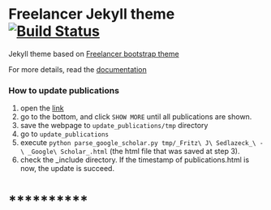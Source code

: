 Freelancer Jekyll theme  [![Build Status](https://api.travis-ci.org/jeromelachaud/freelancer-theme.svg?branch=master)](https://travis-ci.org/jeromelachaud/freelancer-theme/) 
=========================

Jekyll theme based on [Freelancer bootstrap theme ](http://startbootstrap.com/template-overviews/freelancer/)

For more details, read the [documentation](http://jekyllrb.com/)


### How to update publications

1. open the [link](https://scholar.google.com/citations?hl=en&user=KNZTJ40AAAAJ&view_op=list_works&sortby=pubdate&cstart=0&pagesize=100)
2. go to the bottom, and click `SHOW MORE` until all publications are shown.
3. save the webpage to `update_publications/tmp` directory
4. go to `update_publications`
5. execute `python parse_google_scholar.py tmp/_Fritz\ J\ Sedlazeck_\ -\ _Google\ Scholar_.html` (the html file that was saved at step 3).
6. check the _include directory. If the timestamp of publications.html is now, the update is succeed.
 

#  **********
